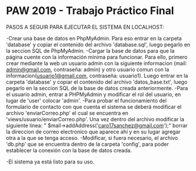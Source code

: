 # PAW 2019 - Trabajo Práctico Final

PASOS A SEGUIR PARA EJECUTAR EL SISTEMA EN LOCALHOST:

-Crear una base de datos en PhpMyAdmin. Para eso entrar en la carpeta 'database' y copiar el contenido del archivo 'database.sql', luego pegarlo en la seccion SQL de PhpMyAdmin.
-Cargar la base de datos para que la página cuente con la información minima para funcionar. Para ello, primero crear mediante la web un usuario admin con la siguiente informacion (mail: admin@gmail.com, contraseña: admin) y otro usuario comun con la informacion(usuario1@gmail.com, contraseña: usuario1). Luego entrar en la carpeta 'database' y copiar el contenido del archivo 'datos_base.txt', luego pegarlo en la seccion SQL de la base de datos creada anteriormente.
-Para el usuario admin, entrar a PHPMyAdmin y modificar el rol del usuario, en lugar de 'user' colocar 'admin'.
-Para probar el funcionamiento del formulario de contacto con que cuenta el sistema se deberá modificar el archivo 'enviarCorreo.php' el cual se encuentra en 'views/usuario/enviarCorreo.php'. Una vez dentro del archivo modificar la siguiente linea: " $mail->addAddress('caro17sanchez@gmail.com');" borrar la direccion de correo electronico que aparece ahí y en su lugar agregar otra a la que se tenga acceso.
-Modificar, si fuera necesario, el archivo 'db.php' que se encuentra dentro de la carpeta 'config', para poder establecer la conexión con la base de datos creada. 

-El sistema ya está listo para su uso.

